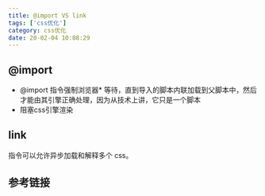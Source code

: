 ```yaml
---
title: @import VS link
tags: ['css优化']
category: css优化
date: 20-02-04 10:08:29
---
```


## @import
- @import 指令强制浏览器* 等待，直到导入的脚本内联加载到父脚本中，然后才能由其引擎正确处理，因为从技术上讲，它只是一个脚本
- 阻塞css引擎渲染

## link
<link> 指令可以允许异步加载和解释多个 css。

## 参考链接 




